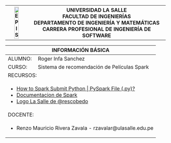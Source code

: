 <div align="center">
    <table>
        <theader>
        <tr>
            <th>
            <img src="https://github.com/rescobedoulasalle/git_github/blob/main/ulasalle.png?raw=true" alt="EPIS" style="width:50%; height:auto"/>
            </th>
            <th>
            <span style="font-weight:bold;">UNIVERSIDAD LA SALLE</span><br />
            <span style="font-weight:bold;">FACULTAD DE INGENIERÍAS</span><br />
            <span style="font-weight:bold;">DEPARTAMENTO DE INGENIERÍA Y MATEMÁTICAS</span><br />
            <span style="font-weight:bold;">CARRERA PROFESIONAL DE INGENIERÍA DE SOFTWARE</span>
            </th>            
        </tr>
        </theader>
    </table>
</div>

<table>
    <theader>
        <tr>
        <th colspan="2">INFORMACIÓN BÁSICA</th>
        </tr>
    </theader>
    <tbody>
        <tr>
        <td>ALUMNO:</td>
        <td>Roger Infa Sanchez</td>
        </tr>
        <tr>
        <td>CURSO:</td>
        <td>Sistema de recomendación de Películas Spark</td>
        </tr>
        <tr>
        <td colspan="2">RECURSOS:</td>
        </tr>
        <tr>
        <td colspan="2">
            <ul>
            <li><a href="https://sparkbyexamples.com/pyspark/spark-submit-python-file/?expand_article=1">How to Spark Submit Python | PySpark File (.py)?</a></li>
            <li><a href="https://spark.apache.org/docs/latest/">Documentacion de Spark</a></li>
            <li><a href="https://github.com/rescobedoulasalle/git_github/blob/main/ulasalle.png?raw=true">Logo La Salle de @rescobedo</a></li>
            </ul>
        </td>
        </tr>
        <tr>
        <td colspan="2">DOCENTE:</td>
        </tr>
        <tr>
        <td colspan="2">
            <ul>
            <li>Renzo Mauricio Rivera Zavala  - rzavalar@ulasalle.edu.pe</li>
            </ul>
        </td>
        </tr>
    </tbody>
</table>
